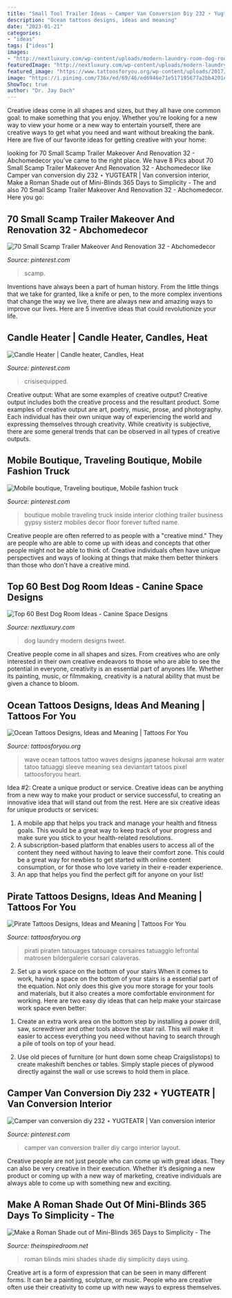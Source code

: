 ```yaml
---
title: "Small Tool Trailer Ideas ~ Camper Van Conversion Diy 232 ⋆ Yugteatr"
description: "Ocean tattoos designs, ideas and meaning"
date: "2023-01-21"
categories:
- "ideas"
tags: ["ideas"]
images:
- "http://nextluxury.com/wp-content/uploads/modern-laundry-room-dog-room-ideas.jpg"
featuredImage: "http://nextluxury.com/wp-content/uploads/modern-laundry-room-dog-room-ideas.jpg"
featured_image: "https://www.tattoosforyou.org/wp-content/uploads/2017/11/Ocean-Wave-Tattoo.jpg"
image: "https://i.pinimg.com/736x/ed/69/46/ed6946e71e517195677a2bb4201e9e7b.jpg"
ShowToc: true
author: "Dr. Jay Dach"
---
```



Creative ideas come in all shapes and sizes, but they all have one common goal: to make something that you enjoy. Whether you're looking for a new way to view your home or a new way to entertain yourself, there are creative ways to get what you need and want without breaking the bank. Here are five of our favorite ideas for getting creative with your home: 

	

		
looking for 70 Small Scamp Trailer Makeover And Renovation 32 - Abchomedecor you've came to the right place. We have 8 Pics about 70 Small Scamp Trailer Makeover And Renovation 32 - Abchomedecor like Camper van conversion diy 232 ⋆ YUGTEATR | Van conversion interior, Make a Roman Shade out of Mini-Blinds 365 Days to Simplicity - The and also 70 Small Scamp Trailer Makeover And Renovation 32 - Abchomedecor. Here you go:
		
    
## 70 Small Scamp Trailer Makeover And Renovation 32 - Abchomedecor

<img loading=lazy src="https://i.pinimg.com/736x/ed/69/46/ed6946e71e517195677a2bb4201e9e7b.jpg" onerror="this.onerror=null;this.src='https://tse4.mm.bing.net/th?id=OIP.-NVDVznRjH96M7Mzm244awHaLh&amp;pid=15.1';" alt="70 Small Scamp Trailer Makeover And Renovation 32 - Abchomedecor">

_Source: pinterest.com_

>scamp. 

	

Inventions have always been a part of human history. From the little things that we take for granted, like a knife or pen, to the more complex inventions that change the way we live, there are always new and amazing ways to improve our lives. Here are 5 inventive ideas that could revolutionize your life.

    
## Candle Heater | Candle Heater, Candles, Heat

<img loading=lazy src="https://i.pinimg.com/736x/0a/95/5a/0a955aab4cc085e38515393e280241da.jpg" onerror="this.onerror=null;this.src='https://tse4.mm.bing.net/th?id=OIP.jX_3zYAMfiZhQk1gzs8G2wHaLG&amp;pid=15.1';" alt="Candle Heater | Candle heater, Candles, Heat">

_Source: pinterest.com_

>crisisequipped. 

	

Creative output: What are some examples of creative output?
Creative output includes both the creative process and the resultant product. Some examples of creative output are art, poetry, music, prose, and photography. Each individual has their own unique way of experiencing the world and expressing themselves through creativity. While creativity is subjective, there are some general trends that can be observed in all types of creative outputs.

    
## Mobile Boutique, Traveling Boutique, Mobile Fashion Truck

<img loading=lazy src="https://i.pinimg.com/736x/31/e0/cb/31e0cb71cc40d7f7e88c6dc367b22920--trailer-plans-mobile-boutique.jpg" onerror="this.onerror=null;this.src='https://tse3.mm.bing.net/th?id=OIP.qJOEBUBO3HOZrAJGiruJpQHaJ3&amp;pid=15.1';" alt="Mobile boutique, Traveling boutique, Mobile fashion truck">

_Source: pinterest.com_

>boutique mobile traveling truck inside interior clothing trailer business gypsy sisterz mobiles decor floor forever tufted name. 

	

Creative people are often referred to as people with a "creative mind." They are people who are able to come up with ideas and concepts that other people might not be able to think of. Creative individuals often have unique perspectives and ways of looking at things that make them better thinkers than those who don't have a creative mind.

    
## Top 60 Best Dog Room Ideas - Canine Space Designs

<img loading=lazy src="http://nextluxury.com/wp-content/uploads/modern-laundry-room-dog-room-ideas.jpg" onerror="this.onerror=null;this.src='https://tse2.mm.bing.net/th?id=OIP.11QE1YNeClloALPQyfxT_QAAAA&amp;pid=15.1';" alt="Top 60 Best Dog Room Ideas - Canine Space Designs">

_Source: nextluxury.com_

>dog laundry modern designs tweet. 

	

Creative people come in all shapes and sizes. From creatives who are only interested in their own creative endeavors to those who are able to see the potential in everyone, creativity is an essential part of anyones life. Whether its painting, music, or filmmaking, creativity is a natural ability that must be given a chance to bloom.

    
## Ocean Tattoos Designs, Ideas And Meaning | Tattoos For You

<img loading=lazy src="https://www.tattoosforyou.org/wp-content/uploads/2017/11/Ocean-Wave-Tattoo.jpg" onerror="this.onerror=null;this.src='https://tse4.mm.bing.net/th?id=OIP.mhJPs8ubeEQwfEJKysiBaQHaLE&amp;pid=15.1';" alt="Ocean Tattoos Designs, Ideas and Meaning | Tattoos For You">

_Source: tattoosforyou.org_

>wave ocean tattoos tattoo waves designs japanese hokusai arm water tatoo tatuaggi sleeve meaning sea deviantart tatoos pixel tattoosforyou heart. 

	

Idea #2: Create a unique product or service.
Creative ideas can be anything from a new way to make your product or service successful, to creating an innovative idea that will stand out from the rest. Here are six creative ideas for unique products or services: 
1. A mobile app that helps you track and manage your health and fitness goals. This would be a great way to keep track of your progress and make sure you stick to your health-related resolutions. 
2. A subscription-based platform that enables users to access all of the content they need without having to leave their comfort zone. This could be a great way for newbies to get started with online content consumption, or for those who love variety in their e-reader experience. 
3. An app that helps you find the perfect gift for anyone on your list!

    
## Pirate Tattoos Designs, Ideas And Meaning | Tattoos For You

<img loading=lazy src="https://www.tattoosforyou.org/wp-content/uploads/2013/11/Pirate-Tattoo-752x1024.jpg" onerror="this.onerror=null;this.src='https://tse3.mm.bing.net/th?id=OIP.Z7KBHJPuXlfASvJM1HO6cAHaKF&amp;pid=15.1';" alt="Pirate Tattoos Designs, Ideas and Meaning | Tattoos For You">

_Source: tattoosforyou.org_

>pirati piraten tatouages tatouage corsaires tatuaggio lefrontal matrosen bildergalerie corsari calaveras. 

	

2) Set up a work space on the bottom of your stairs
When it comes to work, having a space on the bottom of your stairs is a essential part of the equation. Not only does this give you more storage for your tools and materials, but it also creates a more comfortable environment for working. Here are two easy diy ideas that can help make your staircase work space even better:
1. Create an extra work area on the bottom step by installing a power drill, saw, screwdriver and other tools above the stair rail. This will make it easier to access everything you need without having to search through a pile of tools on top of your head.

2. Use old pieces of furniture (or hunt down some cheap Craigslistops) to create makeshift benches or tables. Simply staple pieces of plywood directly against the wall or use screws to hold them in place.

    
## Camper Van Conversion Diy 232 ⋆ YUGTEATR | Van Conversion Interior

<img loading=lazy src="https://i.pinimg.com/736x/74/e4/83/74e48306671fed6cf199559d7b4d0046.jpg" onerror="this.onerror=null;this.src='https://tse2.mm.bing.net/th?id=OIP.OqzqVWU2gfQmHzJmBs5v8wHaJ4&amp;pid=15.1';" alt="Camper van conversion diy 232 ⋆ YUGTEATR | Van conversion interior">

_Source: pinterest.com_

>camper van conversion trailer diy cargo interior layout. 

	

Creative people are not just people who can come up with great ideas. They can also be very creative in their execution. Whether it’s designing a new product or coming up with a new way of marketing, creative individuals are always able to come up with something new and exciting.

    
## Make A Roman Shade Out Of Mini-Blinds 365 Days To Simplicity - The

<img loading=lazy src="https://theinspiredroom.net/wp-content/uploads/2011/08/Roman-Shades-out-of-Blinds.jpg" onerror="this.onerror=null;this.src='https://tse1.mm.bing.net/th?id=OIP.Zw3eMXnSq4P9AKaQEMrjtQHaLH&amp;pid=15.1';" alt="Make a Roman Shade out of Mini-Blinds 365 Days to Simplicity - The">

_Source: theinspiredroom.net_

>roman blinds mini shades shade diy simplicity days using. 

	

Creative art is a form of expression that can be seen in many different forms. It can be a painting, sculpture, or music. People who are creative often use their creativity to come up with new ways to express themselves.

